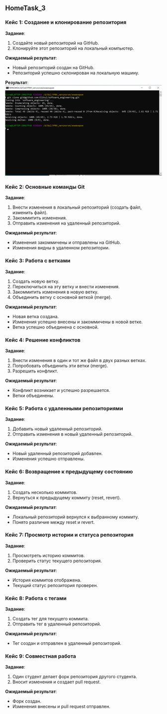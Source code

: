## HomeTask_3

### Кейс 1: Создание и клонирование репозитория

__Задание__:
1. Создайте новый репозиторий на GitHub.
2. Клонируйте этот репозиторий на локальный компьютер.

__Ожидаемый результат__:
* Новый репозиторий создан на GitHub.
* Репозиторий успешно склонирован на локальную машину.

__Результат__:
![1](./images/1.png)

### Кейс 2: Основные команды Git

__Задание__:
1. Внести изменения в локальный репозиторий (создать файл, изменить файл).
2. Закоммитить изменения.
3. Отправить изменения на удаленный репозиторий.

__Ожидаемый результат__:
* Изменения закоммичены и отправлены на GitHub.
* Изменения видны в удаленном репозитории.

### Кейс 3: Работа с ветками

__Задание__:
1. Создать новую ветку.
2. Переключиться на эту ветку и внести изменения.
3. Закоммитить изменения в новую ветку.
4. Объединить ветку с основной веткой (merge).

__Ожидаемый результат__:
* Новая ветка создана.
* Изменения успешно внесены и закоммичены в новой ветке.
* Ветка успешно объединена с основной.

### Кейс 4: Решение конфликтов

__Задание__:
1. Внести изменения в один и тот же файл в двух разных ветках.
2. Попробовать объединить эти ветки (merge).
3. Разрешить конфликт.

__Ожидаемый результат__:
* Конфликт возникает и успешно разрешается.
* Ветки объединены.

### Кейс 5: Работа с удаленными репозиториями

__Задание__:
1. Добавить новый удаленный репозиторий.
2. Отправить изменения в новый удаленный репозиторий.

__Ожидаемый результат__:
* Новый удаленный репозиторий добавлен.
* Изменения успешно отправлены.

### Кейс 6: Возвращение к предыдущему состоянию

__Задание__:
1. Создать несколько коммитов.
2. Вернуться к предыдущему коммиту (reset, revert).

__Ожидаемый результат__:
* Локальный репозиторий вернулся к выбранному коммиту.
* Понято различие между reset и revert.

### Кейс 7: Просмотр истории и статуса репозитория

__Задание__:
1. Просмотреть историю коммитов.
2. Проверить статус текущего репозитория.

__Ожидаемый результат__:
* История коммитов отображена.
* Текущий статус репозитория проверен.

### Кейс 8: Работа с тегами

__Задание__:
1. Создать тег для текущего коммита.
2. Отправить тег в удаленный репозиторий.

__Ожидаемый результат__:
* Тег создан и отправлен в удаленный репозиторий.

### Кейс 9: Совместная работа

__Задание__:
1. Один студент делает форк репозитория другого студента.
2. Вносит изменения и создает pull request.

__Ожидаемый результат__:
* Форк создан.
* Изменения внесены и pull request отправлен.